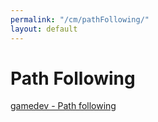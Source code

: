 ```yaml
---
permalink: "/cm/pathFollowing/"
layout: default
---
```


# Path Following

<a href="https://gamedevelopment.tutsplus.com/tutorials/understanding-steering-behaviors-path-following--gamedev-8769"> gamedev - Path following </a>
